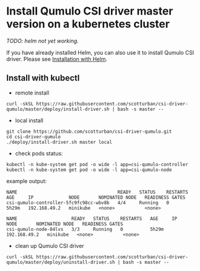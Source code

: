 # Install Qumulo CSI driver master version on a kubernetes cluster

*TODO: helm not yet working.*

If you have already installed Helm, you can also use it to install Qumulo CSI driver. Please see [Installation with Helm](../charts/README.md).

## Install with kubectl
 - remote install
```console
curl -skSL https://raw.githubusercontent.com/scotturban/csi-driver-qumulo/master/deploy/install-driver.sh | bash -s master --
```

 - local install
```console
git clone https://github.com/scotturban/csi-driver-qumulo.git
cd csi-driver-qumulo
./deploy/install-driver.sh master local
```

- check pods status:
```console
kubectl -n kube-system get pod -o wide -l app=csi-qumulo-controller
kubectl -n kube-system get pod -o wide -l app=csi-qumulo-node
```

example output:

```console
NAME                                     READY   STATUS    RESTARTS   AGE     IP             NODE       NOMINATED NODE   READINESS GATES
csi-qumulo-controller-5fc9fc98cc-wbv8b   4/4     Running   0          5h29m   192.168.49.2   minikube   <none>           <none>

NAME                    READY   STATUS    RESTARTS   AGE     IP             NODE       NOMINATED NODE   READINESS GATES
csi-qumulo-node-84lvs   3/3     Running   0          5h29m   192.168.49.2   minikube   <none>           <none>
```

- clean up Qumulo CSI driver
```console
curl -skSL https://raw.githubusercontent.com/scotturban/csi-driver-qumulo/master/deploy/uninstall-driver.sh | bash -s master --
```
